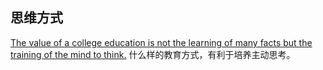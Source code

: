 ## 思维方式
[The value of a college education is not the learning of many facts but the training of the mind to think.](http://www.tsinghua.org.cn/publish/alumni/4000419/12644829.html)
什么样的教育方式，有利于培养主动思考。
